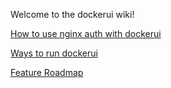 Welcome to the dockerui wiki!

[How to use nginx auth with dockerui](//github.com/crosbymichael/dockerui/wiki/Dockerui-with-Nginx-HTTP-Auth)

[Ways to run dockerui](//github.com/crosbymichael/dockerui/wiki/Ways-to-run-dockerui)

[Feature Roadmap](//github.com/crosbymichael/dockerui/wiki/Feature-Roadmap)